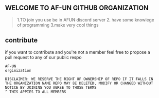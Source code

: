 ## WELCOME TO AF-UN GITHUB ORGANIZATION
>1.TO join you use be in AFUN discord server
>2. have some knowlege of programming
>3.make very cool things 
## contribute
if you want to contribute and you're not a member feel free to propose a pull request to any of our public respo
```
AF-UN
orginization

DISCLAIMER: WE RESERVE THE RIGHT OF OWNERSHIP OF REPO IF IT FALLS IN THE ORGANIZATION NAME REPO MAY BE DELETED, MODIFY OR CHANGED WITHOUT NOTICE BY JOINING YOU AGREE TO THOSE TERMS
^ THIS APPIES TO ALL MEMBERS
```
